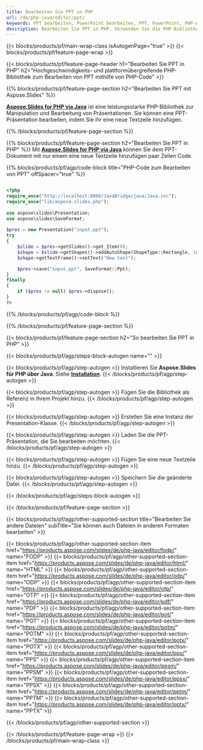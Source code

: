 ```yaml
---
title: Bearbeiten Sie PPT in PHP
url: /de/php-java/editor/ppt/
keywords: PPT bearbeiten, PowerPoint bearbeiten, PPT, PowerPoint, PHP-API, PHP-Bibliothek
description: Bearbeiten Sie PPT in PHP. Verwenden Sie die PHP-Bibliotheks-API, um PPT-Dateien zu bearbeiten
---
```


{{< blocks/products/pf/main-wrap-class isAutogenPage="true" >}}
{{< blocks/products/pf/feature-page-wrap >}}

{{< blocks/products/pf/feature-page-header h1="Bearbeiten Sie PPT in PHP" h2="Hochgeschwindigkeits- und plattformübergreifende PHP-Bibliothek zum Bearbeiten von PPT mithilfe von PHP-Code" >}}

{{% blocks/products/pf/feature-page-section h2="Bearbeiten Sie PPT mit Aspose.Slides" %}}

[**Aspose.Slides for PHP via Java**](https://products.aspose.com/slides/de/php-java/) ist eine leistungsstarke PHP-Bibliothek zur Manipulation und Bearbeitung von Präsentationen. Sie können eine PPT-Präsentation bearbeiten, indem Sie ihr eine neue Textzeile hinzufügen. 

{{% /blocks/products/pf/feature-page-section %}}

{{% blocks/products/pf/feature-page-section  h2="Bearbeiten Sie PPT in PHP" %}}
Mit [**Aspose.Slides for PHP via Java**](https://products.aspose.com/slides/de/php-java/) können Sie dem PPT-Dokument mit nur einem eine neue Textzeile hinzufügen paar Zeilen Code.

{{% blocks/products/pf/agp/code-block title="PHP-Code zum Bearbeiten von PPT" offSpacer="true" %}}

```php

<?php
require_once("http://localhost:8080/JavaBridge/java/Java.inc");
require_once("lib/aspose.slides.php");
 
use aspose\slides\Presentation;
use aspose\slides\SaveFormat;
 
$pres = new Presentation("input.ppt");
try
{
    $slide = $pres->getSlides()->get_Item(0);     
    $shape = $slide->getShapes()->addAutoShape(ShapeType::Rectangle, 10, 10, 100, 50);
    $shape->getTextFrame()->setText("New text");

    $pres->save("input.ppt", SaveFormat::Ppt);
}
finally
{
    if ($pres != null) $pres->dispose();
}
?>
```
{{% /blocks/products/pf/agp/code-block %}}

{{% /blocks/products/pf/feature-page-section %}}

{{< blocks/products/pf/feature-page-section  h2="So bearbeiten Sie PPT in PHP" >}}

{{< blocks/products/pf/agp/steps-block-autogen name="" >}}


{{< blocks/products/pf/agp/step-autogen >}}
Installieren Sie **Aspose.Slides für PHP über Java**. Siehe [**Installation**](https://docs.aspose.com/slides/php-java/installation/).
{{< /blocks/products/pf/agp/step-autogen >}}

{{< blocks/products/pf/agp/step-autogen >}}
Fügen Sie die Bibliothek als Referenz in Ihrem Projekt hinzu.
{{< /blocks/products/pf/agp/step-autogen >}}

{{< blocks/products/pf/agp/step-autogen >}}
Erstellen Sie eine Instanz der Presentation-Klasse.
{{< /blocks/products/pf/agp/step-autogen >}}

{{< blocks/products/pf/agp/step-autogen >}}
Laden Sie die PPT-Präsentation, die Sie bearbeiten möchten.
{{< /blocks/products/pf/agp/step-autogen >}}

{{< blocks/products/pf/agp/step-autogen >}}
Fügen Sie eine neue Textzeile hinzu.
{{< /blocks/products/pf/agp/step-autogen >}}

{{< blocks/products/pf/agp/step-autogen >}}
Speichern Sie die geänderte Datei.
{{< /blocks/products/pf/agp/step-autogen >}}

{{< /blocks/products/pf/agp/steps-block-autogen >}}


{{< /blocks/products/pf/feature-page-section >}}

{{< blocks/products/pf/agp/other-supported-section title="Bearbeiten Sie andere Dateien" subTitle="Sie können auch Dateien in anderen Formaten bearbeiten" >}}

{{< blocks/products/pf/agp/other-supported-section-item href="https://products.aspose.com/slides/de/php-java/editor/fodp/" name="FODP" >}}
{{< blocks/products/pf/agp/other-supported-section-item href="https://products.aspose.com/slides/de/php-java/editor/html/" name="HTML" >}}
{{< blocks/products/pf/agp/other-supported-section-item href="https://products.aspose.com/slides/de/php-java/editor/odp/" name="ODP" >}}
{{< blocks/products/pf/agp/other-supported-section-item href="https://products.aspose.com/slides/de/php-java/editor/otp/" name="OTP" >}}
{{< blocks/products/pf/agp/other-supported-section-item href="https://products.aspose.com/slides/de/php-java/editor/pdf/" name="PDF" >}}
{{< blocks/products/pf/agp/other-supported-section-item href="https://products.aspose.com/slides/de/php-java/editor/pot/" name="POT" >}}
{{< blocks/products/pf/agp/other-supported-section-item href="https://products.aspose.com/slides/de/php-java/editor/potm/" name="POTM" >}}
{{< blocks/products/pf/agp/other-supported-section-item href="https://products.aspose.com/slides/de/php-java/editor/potx/" name="POTX" >}}
{{< blocks/products/pf/agp/other-supported-section-item href="https://products.aspose.com/slides/de/php-java/editor/pps/" name="PPS" >}}
{{< blocks/products/pf/agp/other-supported-section-item href="https://products.aspose.com/slides/de/php-java/editor/ppsm/" name="PPSM" >}}
{{< blocks/products/pf/agp/other-supported-section-item href="https://products.aspose.com/slides/de/php-java/editor/ppsx/" name="PPSX" >}}
{{< blocks/products/pf/agp/other-supported-section-item href="https://products.aspose.com/slides/de/php-java/editor/pptm/" name="PPTM" >}}
{{< blocks/products/pf/agp/other-supported-section-item href="https://products.aspose.com/slides/de/php-java/editor/pptx/" name="PPTX" >}}


{{< /blocks/products/pf/agp/other-supported-section >}}

{{< /blocks/products/pf/feature-page-wrap >}}
{{< /blocks/products/pf/main-wrap-class >}}